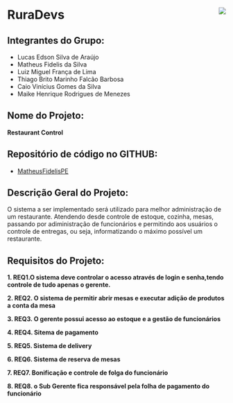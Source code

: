 # RuraDevs  <img  src="https://raw.githubusercontent.com/MatheusFidelisPE/JavaAtividadeSemana1/master/baixados.png" ALIGN = right> 

## Integrantes do Grupo: 
* Lucas Edson Silva de Araújo
* Matheus Fidelis da Silva
* Luiz Miguel França de Lima
* Thiago Brito Marinho Falcão Barbosa
* Caio Vinícius Gomes da Silva
* Maike Henrique Rodrigues de Menezes 
## Nome do Projeto:
**Restaurant Control**
## Repositório de código no GITHUB:
* [MatheusFidelisPE](https://github.com/MatheusFidelisPE)
## Descrição Geral do Projeto:
  O sistema a ser implementado será utilizado para melhor administração de um restaurante.
  Atendendo desde controle de estoque, cozinha, mesas, passando por adiministração de funcionários e permitindo aos usuários o controle de entregas, ou seja, informatizando o         máximo possível um restaurante.
## Requisitos do Projeto:
**1. REQ1.O sistema deve controlar o acesso através de login e senha,tendo controle de tudo apenas o gerente.**

**2. REQ2. O sistema de permitir abrir mesas e executar adição de produtos a conta da mesa**

**3. REQ3. O gerente possui acesso ao estoque e a gestão de funcionários**

**4. REQ4. Sitema de pagamento**

**5. REQ5. Sistema de delivery**

**6. REQ6. Sistema de reserva de mesas**

**7. REQ7. Bonificação e controle de folga do funcionário**

**8. REQ8. o Sub Gerente fica responsável pela folha de pagamento do funcionário**



